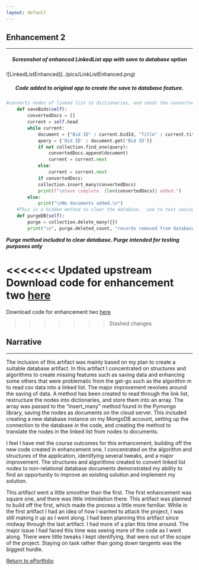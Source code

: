 ```yaml
---
layout: default
---
```


## Enhancement 2
---

<h5 style="text-align:center;">Screenshot of enhanced LinkedList app with save to database option</h5> 
![LinkedListEnhanced](../pics/LinkListEnhanced.png)

<h5 style="text-align:center;">Code added to original app to create the save to database feature.</h5> 

```python
#converts nodes of linked list to dictionaries, and sends the converted data to a MongoDB
	def saveBids(self):
		convertedDocs = []
		current = self.head
	    while current:
			document = {"Bid ID" : current.bidId, "Title" : current.title, "fund" : current.fund, "amount" : current.amount}
			query = {'Bid ID' : document.get('Bid ID')}
			if not collection.find_one(query):
				convertedDocs.append(document)
				current = current.next
			else:
				current = current.next
			if convertedDocs:
			collection.insert_many(convertedDocs)
			print(f"\nSave complete. {len(convertedDocs)} added.")
		else:
			print("\nNo documents added.\n")
	#This is a hidden method to clear the database.  use to test saving data to database		
	def purgeDB(self):
		purge = collection.delete_many({})
		print("\n", purge.deleted_count, "records removed from database.\n3")
```
***Purge method included to clear database.  Purge intended for testing purposes only***

<<<<<<< Updated upstream
Download code for enhancement two <a href="./code/LinkListEnhanced.zip">here</a>
=======
Download code for enhancement two <a href="./code/LinkListEnhanced.zip"><u>here</u></a>
>>>>>>> Stashed changes

## Narrative
---
The inclusion of this artifact was mainly based on my plan to create a suitable database artifact.  In this artifact I concentrated on structures and algorithms to create missing features such as saving data and enhancing some others that were problematic from the get-go such as the algorithm m to read csv data into a linked list.  The major improvement revolves around the saving of data.  A method has been created to read through the link list, restructure the nodes into dictionaries, and store them into an array.  The array was passed to the “insert_many” method found in the Pymongo library, saving the nodes as documents on the cloud server.  This included creating a new database instance on my MongoDB account, setting up the connection to the database in the code, and creating the method to translate the nodes in the linked list from nodes to documents. 

I feel I have met the course outcomes for this enhancement, building off the new code created in enhancement one, I concentrated on the algorithm and structures of the application, identifying several tweaks, and a major improvement.  The structures and algorithms created to convert linked list nodes to non-relational database documents demonstrated my ability to find an opportunity to improve an existing solution and implement my solution.

This artifact went a little smoother than the first.  The first enhancement was square one, and there was little intimidation there.  This artifact was planned to build off the first, which made the process a little more familiar.  While in the first artifact I had an idea of how I wanted to attack the project, I was still making it up as I went along.  I had been planning this artifact since midway through the last artifact.  I had more of a plan this time around.  The major issue I had faced this time was seeing more of the code as I went along.  There were little tweaks I kept identifying, that were out of the scope of the project.  Staying on task rather than going down tangents was the biggest hurdle.


[Return to ePortfolio](../index.html)